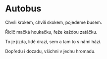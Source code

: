 # Autobus

Chvíli krokem, chvíli skokem,
pojedeme busem.

Řidič mačká houkačku,
řeže každou zatáčku.

To je jízda, lidé drazí,
sem a tam to s námi hází.

Dopředu i dozadu,
všichni v jednu hromadu.
